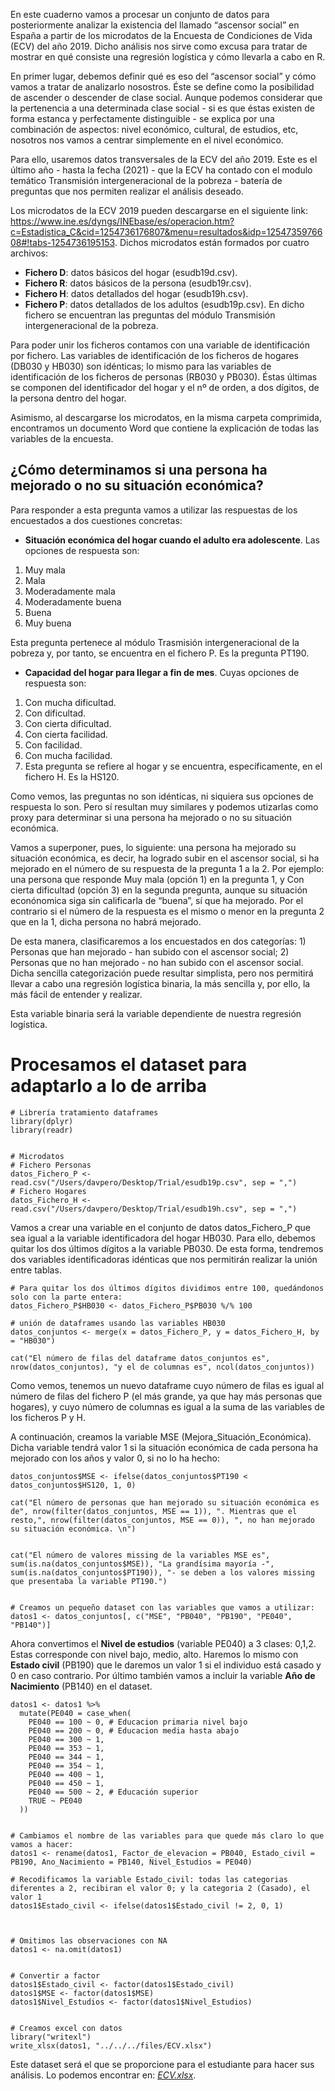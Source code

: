 En este cuaderno vamos a procesar un conjunto de datos para posteriormente analizar la existencia del llamado “ascensor social” en España a partir de los microdatos de la Encuesta de Condiciones de Vida (ECV) del año 2019. Dicho análisis nos sirve como excusa para tratar de mostrar en qué consiste una regresión logística y cómo llevarla a cabo en R.

En primer lugar, debemos definir qué es eso del “ascensor social” y cómo vamos a tratar de analizarlo nosostros. Éste se define como la posibilidad de ascender o descender de clase social. Aunque podemos considerar que la pertenencia a una determinada clase social - si es que éstas existen de forma estanca y perfectamente distinguible - se explica por una combinación de aspectos: nivel económico, cultural, de estudios, etc, nosotros nos vamos a centrar simplemente en el nivel económico.

Para ello, usaremos datos transversales de la ECV del año 2019. Este es el último año - hasta la fecha (2021) - que la ECV ha contado con el modulo temático Transmisión intergeneracional de la pobreza - batería de preguntas que nos permiten realizar el análisis deseado.

Los microdatos de la ECV 2019 pueden descargarse en el siguiente link: <https://www.ine.es/dyngs/INEbase/es/operacion.htm?c=Estadistica_C&cid=1254736176807&menu=resultados&idp=1254735976608#!tabs-1254736195153>. Dichos microdatos están formados por cuatro archivos:

-   **Fichero D**: datos básicos del hogar (esudb19d.csv).
-   **Fichero R**: datos básicos de la persona (esudb19r.csv).
-   **Fichero H**: datos detallados del hogar (esudb19h.csv).
-   **Fichero P**: datos detallados de los adultos (esudb19p.csv). En dicho fichero se encuentran las preguntas del módulo Transmisión intergeneracional de la pobreza.

Para poder unir los ficheros contamos con una variable de identificación por fichero. Las variables de identificación de los ficheros de hogares (DB030 y HB030) son idénticas; lo mismo para las variables de identificación de los ficheros de personas (RB030 y PB030). Éstas últimas se componen del identificador del hogar y el nº de orden, a dos dígitos, de la persona dentro del hogar.

Asimismo, al descargarse los microdatos, en la misma carpeta comprimida, encontramos un documento Word que contiene la explicación de todas las variables de la encuesta.

## ¿Cómo determinamos si una persona ha mejorado o no su situación económica?

Para responder a esta pregunta vamos a utilizar las respuestas de los encuestados a dos cuestiones concretas:

-   **Situación económica del hogar cuando el adulto era adolescente**. Las opciones de respuesta son:

1.  Muy mala
2.  Mala
3.  Moderadamente mala
4.  Moderadamente buena
5.  Buena
6.  Muy buena

Esta pregunta pertenece al módulo Trasmisión intergeneracional de la pobreza y, por tanto, se encuentra en el fichero P. Es la pregunta PT190.

-   **Capacidad del hogar para llegar a fin de mes**. Cuyas opciones de respuesta son:

1.  Con mucha dificultad.
2.  Con dificultad.
3.  Con cierta dificultad.
4.  Con cierta facilidad.
5.  Con facilidad.
6.  Con mucha facilidad.
7.  Esta pregunta se refiere al hogar y se encuentra, específicamente, en el fichero H. Es la HS120.

Como vemos, las preguntas no son idénticas, ni siquiera sus opciones de respuesta lo son. Pero sí resultan muy similares y podemos utizarlas como proxy para determinar si una persona ha mejorado o no su situación económica.

Vamos a superponer, pues, lo siguiente: una persona ha mejorado su situación económica, es decir, ha logrado subir en el ascensor social, si ha mejorado en el número de su respuesta de la pregunta 1 a la 2. Por ejemplo: una persona que responde Muy mala (opción 1) en la pregunta 1, y Con cierta dificultad (opción 3) en la segunda pregunta, aunque su situación econónomica siga sin calificarla de “buena”, sí que ha mejorado. Por el contrario si el número de la respuesta es el mismo o menor en la pregunta 2 que en la 1, dicha persona no habrá mejorado.

De esta manera, clasificaremos a los encuestados en dos categorías: 1) Personas que han mejorado - han subido con el ascensor social; 2) Personas que no han mejorado - no han subido con el ascensor social. Dicha sencilla categorización puede resultar simplista, pero nos permitirá llevar a cabo una regresión logística binaria, la más sencilla y, por ello, la más fácil de entender y realizar.

Esta variable binaria será la variable dependiente de nuestra regresión logística.

# Procesamos el dataset para adaptarlo a lo de arriba

```         
# Librería tratamiento dataframes
library(dplyr)
library(readr)


# Microdatos
# Fichero Personas
datos_Fichero_P <- read.csv("/Users/davpero/Desktop/Trial/esudb19p.csv", sep = ",")
# Fichero Hogares
datos_Fichero_H <- read.csv("/Users/davpero/Desktop/Trial/esudb19h.csv", sep = ",")
```

Vamos a crear una variable en el conjunto de datos datos_Fichero_P que sea igual a la variable identificadora del hogar HB030. Para ello, debemos quitar los dos últimos dígitos a la variable PB030. De esta forma, tendremos dos variables identificadoras idénticas que nos permitirán realizar la unión entre tablas.

```         
# Para quitar los dos últimos dígitos dividimos entre 100, quedándonos solo con la parte entera:
datos_Fichero_P$HB030 <- datos_Fichero_P$PB030 %/% 100

# unión de dataframes usando las variables HB030
datos_conjuntos <- merge(x = datos_Fichero_P, y = datos_Fichero_H, by = "HB030")

cat("El número de filas del dataframe datos_conjuntos es", nrow(datos_conjuntos), "y el de columnas es", ncol(datos_conjuntos))
```

Como vemos, tenemos un nuevo dataframe cuyo número de filas es igual al número de filas del fichero P (el más grande, ya que hay más personas que hogares), y cuyo número de columnas es igual a la suma de las variables de los ficheros P y H.

A continuación, creamos la variable MSE (Mejora_Situación_Económica). Dicha variable tendrá valor 1 si la situación económica de cada persona ha mejorado con los años y valor 0, si no lo ha hecho:

```         
datos_conjuntos$MSE <- ifelse(datos_conjuntos$PT190 < datos_conjuntos$HS120, 1, 0)

cat("El número de personas que han mejorado su situación económica es de", nrow(filter(datos_conjuntos, MSE == 1)), ". Mientras que el resto,", nrow(filter(datos_conjuntos, MSE == 0)), ", no han mejorado su situación económica. \n")


cat("El número de valores missing de la variables MSE es", sum(is.na(datos_conjuntos$MSE)), "La grandísima mayoría -", sum(is.na(datos_conjuntos$PT190)), "- se deben a los valores missing que presentaba la variable PT190.")


# Creamos un pequeño dataset con las variables que vamos a utilizar:
datos1 <- datos_conjuntos[, c("MSE", "PB040", "PB190", "PE040", "PB140")]
```

Ahora convertimos el **Nivel de estudios** (variable PE040) a 3 clases: 0,1,2. Estas corresponde con nivel bajo, medio, alto. Haremos lo mismo con **Estado civil** (PB190) que le daremos un valor 1 si el individuo está casado y 0 en caso contrario. Por último también vamos a incluir la variable **Año de Nacimiento** (PB140) en el dataset.

```         
datos1 <- datos1 %>%
  mutate(PE040 = case_when(
    PE040 == 100 ~ 0, # Educacion primaria nivel bajo
    PE040 == 200 ~ 0, # Educacion media hasta abajo
    PE040 == 300 ~ 1,
    PE040 == 353 ~ 1,
    PE040 == 344 ~ 1,
    PE040 == 354 ~ 1,
    PE040 == 400 ~ 1,
    PE040 == 450 ~ 1,
    PE040 == 500 ~ 2, # Educación superior
    TRUE ~ PE040
  ))


# Cambiamos el nombre de las variables para que quede más claro lo que vamos a hacer:
datos1 <- rename(datos1, Factor_de_elevacion = PB040, Estado_civil = PB190, Ano_Nacimiento = PB140, Nivel_Estudios = PE040)

# Recodificamos la variable Estado_civil: todas las categorias diferentes a 2, recibiran el valor 0; y la categoria 2 (Casado), el valor 1
datos1$Estado_civil <- ifelse(datos1$Estado_civil != 2, 0, 1)



# Omitimos las observaciones con NA
datos1 <- na.omit(datos1)


# Convertir a factor
datos1$Estado_civil <- factor(datos1$Estado_civil)
datos1$MSE <- factor(datos1$MSE)
datos1$Nivel_Estudios <- factor(datos1$Nivel_Estudios)


# Creamos excel con datos
library("writexl")
write_xlsx(datos1, "../../../files/ECV.xlsx")
```

Este dataset será el que se proporcione para el estudiante para hacer sus análisis. Lo podemos encontrar en: [*ECV.xlsx*](../../../files/ECV.xlsx).
